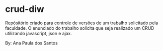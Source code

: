 # crud-diw
Repósitório criado para controle de versões de um trabalho solicitado pela faculdade.
O enunciado do trabalho solicita que seja realizado um CRUD utilizando javascript, json e ajax.

By: Ana Paula dos Santos
